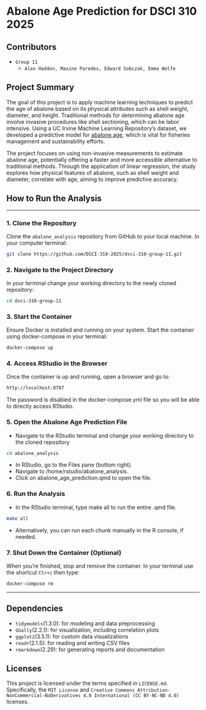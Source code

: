# Abalone Age Prediction for DSCI 310 2025

## Contributors
- `Group 11`
  - `Alex Haddon, Maxine Paredes, Edward Sobczak, Emma Wolfe`

## Project Summary
The goal of this project is to apply machine learning techniques to predict the age of abalone based on its physical attributes such as shell weight, diameter, and height. Traditional methods for determining abalone age involve invasive procedures like shell sectioning, which can be labor intensive. Using a UC Irvine Machine Learning Repository’s dataset, we developed a predictive model for [abalone age](https://archive.ics.uci.edu/dataset/1/abalone), which is vital for fisheries management and sustainability efforts.

The project focuses on using non-invasive measurements to estimate abalone age, potentially offering a faster and more accessible alternative to traditional methods. Through the application of linear regression, the study explores how physical features of abalone, such as shell weight and diameter, correlate with age, aiming to improve predictive accuracy.

## How to Run the Analysis
---
### 1. Clone the Repository
Clone the `abalone_analysis` repository from GitHub to your local machine. In your computer terminal: 
```sh
git clone https://github.com/DSCI-310-2025/dsci-310-group-11.git
```

### 2. Navigate to the Project Directory
In your terminal change your working directory to the newly cloned repository:
```sh
cd dsci-310-group-11
```

### 3. Start the Container
Ensure Docker is installed and running on your system. Start the container using docker-compose in your terminal:
```sh
docker-compose up
```

### 4. Access RStudio in the Browser
Once the container is up and running, open a browser and go to:
```sh
http://localhost:8787
```
The password is disabled in the docker-compose.yml file so you will be able to directly access RStudio. 


### 5. Open the Abalone Age Prediction File
- Navigate to the RStudio terminal and change your working directory to the cloned repository 
```sh
cd abalone_analysis
```
- In RStudio, go to the Files pane (bottom right).
- Navigate to /home/rstudio/abalone_analysis.
- Click on abalone_age_prediction.qmd to open the file.

### 6. Run the Analysis
- In the RStudio terminal, type make all to run the entire .qmd file.
```sh
make all
```
- Alternatively, you can run each chunk manually in the R console, if needed.
  
### 7. Shut Down the Container (Optional)
When you’re finished, stop and remove the container. In your terminal use the shortcut `Ctr+c` then type:
```sh
docker-compose rm
```
---

## Dependencies
- `tidymodels`(1.3.0): for modeling and data preprocessing 
- `GGally`(2.2.1): for visualization, including correlation plots
- `ggplot2`(3.5.1): for custom data visualizations
- `readr`(2.1.5): for reading and writing CSV files
- `rmarkdown`(2.29): for generating reports and documentation

## Licenses
This project is licensed under the terms specified in `LICENSE.md`. Specifically, the `MIT License` and `Creative Commons Attribution-NonCommercial-NoDerivatives 4.0 International (CC BY-NC-ND 4.0)` licenses. 

